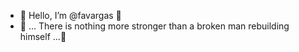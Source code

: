 - 🌱 Hello, I’m @favargas 🌱
- 🌱 ... There is nothing more stronger than a broken man rebuilding himself ...🌱

<!---
favargas/favargas is a ✨ special ✨ repository because its `README.md` (this file) appears on your GitHub profile.
You can click the Preview link to take a look at your changes.
--->
